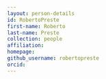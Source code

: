 ```yaml
---
layout: person-details
id: RobertoPreste
first-name: Roberto
last-name: Preste
collection: people
affiliation:
homepage:
github_username: robertopreste
orcid:
---
```

